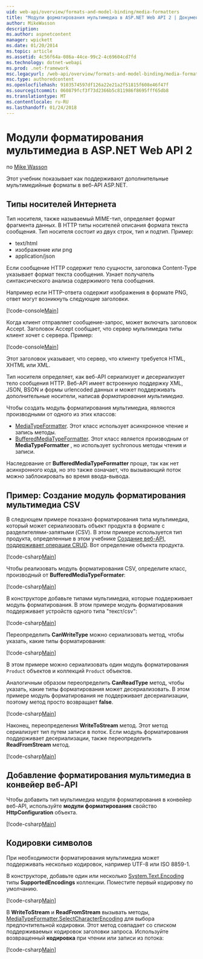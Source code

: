 ```yaml
---
uid: web-api/overview/formats-and-model-binding/media-formatters
title: "Модули форматирования мультимедиа в ASP.NET Web API 2 | Документы Microsoft"
author: MikeWasson
description: 
ms.author: aspnetcontent
manager: wpickett
ms.date: 01/20/2014
ms.topic: article
ms.assetid: 4c56f64a-086a-44ce-99c2-4c69604cd7fd
ms.technology: dotnet-webapi
ms.prod: .net-framework
msc.legacyurl: /web-api/overview/formats-and-model-binding/media-formatters
msc.type: authoredcontent
ms.openlocfilehash: 9103574597df126a22e21a2f51815f608e46f47f
ms.sourcegitcommit: 060879fcf3f73d2366b5c811986f8695fff65db8
ms.translationtype: MT
ms.contentlocale: ru-RU
ms.lasthandoff: 01/24/2018
---
```

<a name="media-formatters-in-aspnet-web-api-2"></a>Модули форматирования мультимедиа в ASP.NET Web API 2
====================
по [Mike Wasson](https://github.com/MikeWasson)

Этот учебник показывает как поддерживают дополнительные мультимедийные форматы в веб-API ASP.NET.

## <a name="internet-media-types"></a>Типы носителей Интернета

Тип носителя, также называемый MIME-тип, определяет формат фрагмента данных. В HTTP типы носителей описания формата текста сообщения. Тип носителя состоит из двух строк, тип и подтип. Пример:

- text/html
- изображение или png
- application/json

Если сообщение HTTP содержит тело сущности, заголовка Content-Type указывает формат текста сообщения. Узнает получатель синтаксического анализа содержимого тела сообщения.

Например если HTTP-ответа содержит изображения в формате PNG, ответ могут возникнуть следующие заголовки.

[!code-console[Main](media-formatters/samples/sample1.cmd)]

Когда клиент отправляет сообщение-запрос, может включать заголовок Accept. Заголовок Accept сообщает, что сервер мультимедиа типы клиент хочет с сервера. Пример:

[!code-console[Main](media-formatters/samples/sample2.cmd)]

Этот заголовок указывает, что сервер, что клиенту требуется HTML, XHTML или XML.

Тип носителя определяет, как веб-API сериализует и десериализует тело сообщения HTTP. Веб-API имеет встроенную поддержку XML, JSON, BSON и формы urlencoded данных и может поддерживать дополнительные носители, написав *форматирования мультимедиа*.

Чтобы создать модуль форматирования мультимедиа, являются производными от одного из этих классов:

- [MediaTypeFormatter](https://msdn.microsoft.com/library/system.net.http.formatting.mediatypeformatter.aspx). Этот класс использует асинхронное чтение и запись методы.
- [BufferedMediaTypeFormatter](https://msdn.microsoft.com/library/system.net.http.formatting.bufferedmediatypeformatter.aspx). Этот класс является производным от **MediaTypeFormatter** , но использует sychronous методы чтения и записи.

Наследование от **BufferedMediaTypeFormatter** проще, так как нет асинхронного кода, но это также означает, что вызывающий поток можно заблокировать во время ввода-вывода.

## <a name="example-creating-a-csv-media-formatter"></a>Пример: Создание модуль форматирования мультимедиа CSV

В следующем примере показано форматирования типа мультимедиа, который может сериализовать объект продукта в формате с разделителями-запятыми (CSV). В этом примере используется тип продукта, определенные в этом учебнике [Создание веб-API, поддерживает операции CRUD](../older-versions/creating-a-web-api-that-supports-crud-operations.md). Вот определение объекта продукта.

[!code-csharp[Main](media-formatters/samples/sample3.cs)]

Чтобы реализовать модуль форматирования CSV, определите класс, производный от **BufferedMediaTypeFormater**:

[!code-csharp[Main](media-formatters/samples/sample4.cs)]

В конструкторе добавьте типами мультимедиа, которые поддерживает модуль форматирования. В этом примере модуль форматирования поддерживает устройств одного типа &quot;текст/csv&quot;:

[!code-csharp[Main](media-formatters/samples/sample5.cs)]

Переопределить **CanWriteType** можно сериализовать метод, чтобы указать, какие типы форматирования:

[!code-csharp[Main](media-formatters/samples/sample6.cs)]

В этом примере можно сериализовать один модуль форматирования `Product` объектов и коллекций `Product` объектов.

Аналогичным образом переопределить **CanReadType** метод, чтобы указать, какие типы форматирования может десериализовать. В этом примере модуль форматирования не поддерживает десериализации, поэтому метод просто возвращает **false**.

[!code-csharp[Main](media-formatters/samples/sample7.cs)]

Наконец, переопределения **WriteToStream** метод. Этот метод сериализует тип путем записи в поток. Если модуль форматирования поддерживает десериализации, также переопределить **ReadFromStream** метод.

[!code-csharp[Main](media-formatters/samples/sample8.cs)]

## <a name="adding-a-media-formatter-to-the-web-api-pipeline"></a>Добавление форматирования мультимедиа в конвейер веб-API

Чтобы добавить тип мультимедиа модуля форматирования в конвейер веб-API, используйте **модули форматирования** свойство **HttpConfiguration** объекта.

[!code-csharp[Main](media-formatters/samples/sample9.cs)]

## <a name="character-encodings"></a>Кодировки символов

При необходимости форматирования мультимедиа может поддерживать несколько кодировок, например UTF-8 или ISO 8859-1.

В конструкторе, добавьте один или несколько [System.Text.Encoding](https://msdn.microsoft.com/library/system.text.encoding.aspx) типы **SupportedEncodings** коллекции. Поместите первый кодировку по умолчанию.

[!code-csharp[Main](media-formatters/samples/sample10.cs?highlight=6-7)]

В **WriteToStream** и **ReadFromStream** вызывать методы, [MediaTypeFormatter.SelectCharacterEncoding](https://msdn.microsoft.com/library/hh969054.aspx) для выбора предпочтительной кодировки. Этот метод совпадает со списком поддерживаемых кодировок заголовки запроса. Используйте возвращенный **кодировка** при чтении или записи из потока:

[!code-csharp[Main](media-formatters/samples/sample11.cs?highlight=3,5)]
